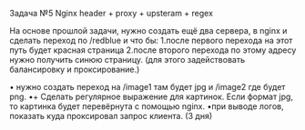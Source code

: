 Задача №5 
Nginx header + proxy + upsteram + regex 

На основе прошлой задачи, нужно создать ещё два сервера, в nginx и сделать переход по /redblue и что бы:
1.после первого перехода на этот путь будет красная страница 
2.после второго перехода по этому адресу нужно получить синюю страницу. 
(для этого задействовать балансировку и проксирование.)

• нужно создать переход на /image1 там будет jpg и /image2 где будет png.
•+ Сделать регулярное выражение для картинок. Если формат jpg, то картинка будет перевёрнута с помощью nginx.
•при выводе логов, показать куда проксировал запрос клиента.
(3 дня)